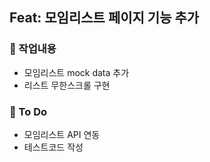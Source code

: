 ## Feat: 모임리스트 페이지 기능 추가

### 🔎 작업내용

- 모임리스트 mock data 추가
- 리스트 무한스크롤 구현

### 🔧 To Do

- 모임리스트 API 연동
- 테스트코드 작성
